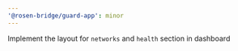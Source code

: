 ```yaml
---
'@rosen-bridge/guard-app': minor
---
```


Implement the layout for `networks` and `health` section in dashboard
